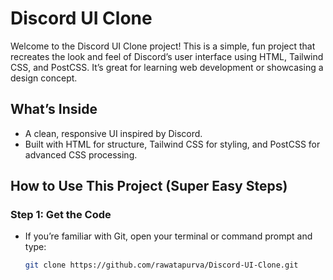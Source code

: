 # Discord UI Clone

Welcome to the Discord UI Clone project! This is a simple, fun project that recreates the look and feel of Discord’s user interface using HTML, Tailwind CSS, and PostCSS. It’s great for learning web development or showcasing a design concept.

## What’s Inside
- A clean, responsive UI inspired by Discord.
- Built with HTML for structure, Tailwind CSS for styling, and PostCSS for advanced CSS processing.

## How to Use This Project (Super Easy Steps)

### Step 1: Get the Code
- If you’re familiar with Git, open your terminal or command prompt and type:
  ```bash
  git clone https://github.com/rawatapurva/Discord-UI-Clone.git
